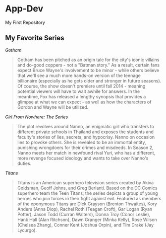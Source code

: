 # App-Dev
My First Repository
## My Favorite Series

*Gotham*

>Gotham has been pitched as an origin tale for the city's iconic villains and do-good coppers - not a "Batman story." As a result, certain fans expect Bruce Wayne's involvement to be minor - while others believe that we'll see a much more hands-on version of the teenage billionaire (especially as he gets older and stronger in future seasons). Of course, the show doesn't premiere until fall 2014 - meaning potential viewers will have to wait awhile for answers. In the meantime, Fox has released a lengthy synopsis that provides a glimpse at what we can expect - as well as how the characters of Gordon and Wayne will be utilized.

*Girl From Nowhere: The Series*

>The plot revolves around Nanno, an enigmatic girl who transfers to different private schools in Thailand and exposes the students and faculty's stories of lies, secrets, and hypocrisy. Nanno on occasion lies to provoke others. She is revealed to be an immortal entity, punishing wrongdoers for their crimes and misdeeds. In Season 2, Nanno meets her match in newfound rival Yuri, who has a different, more revenge focused ideology and wants to take over Nanno's duties.

*Titans*

>Titans is an American superhero television series created by Akiva Goldsman, Geoff Johns, and Greg Berlanti. Based on the DC Comics superhero team the Teen Titans, the series depicts a group of young heroes who join forces in their fight against evil. Featured as members of the eponymous Titans are Dick Grayson (Brenton Thwaites), Kory Anders (Anna Diop), Rachel Roth (Teagan Croft), Gar Logan (Ryan Potter), Jason Todd (Curran Walters), Donna Troy (Conor Leslie), Hank Hall (Alan Ritchson), Dawn Granger (Minka Kelly), Rose Wilson (Chelsea Zhang), Conner Kent (Joshua Orpin), and Tim Drake (Jay Lycurgo).
 

